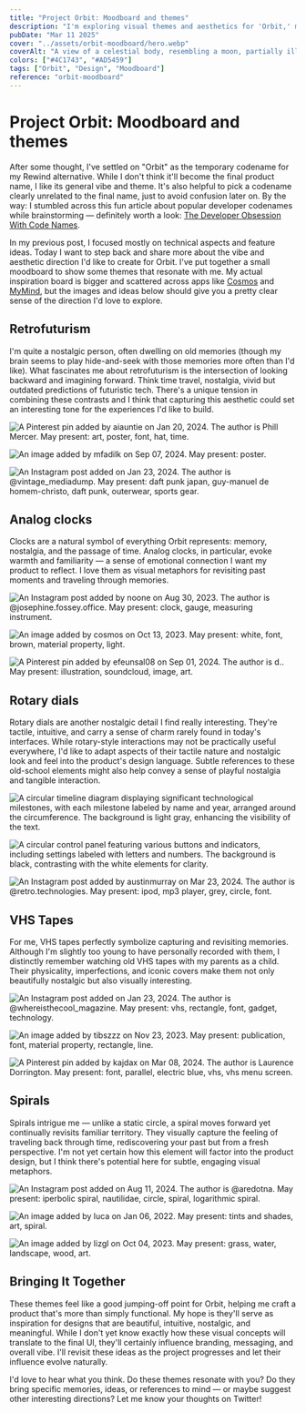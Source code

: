 ```yaml
---
title: "Project Orbit: Moodboard and themes"
description: "I'm exploring visual themes and aesthetics for 'Orbit,' my new Rewind alternative. Themes like retrofuturism, analog clocks and VHS tapes help capture a nostalgic yet forward-looking vibe — shaping the product's identity, branding, and overall user experience."
pubDate: "Mar 11 2025"
cover: "../assets/orbit-moodboard/hero.webp"
coverAlt: "A view of a celestial body, resembling a moon, partially illuminated against a dark, starry background. The lower part of the image features a soft gradient transitioning from dark to light."
colors: ["#4C1743", "#AD5459"]
tags: ["Orbit", "Design", "Moodboard"]
reference: "orbit-moodboard"
---
```


# Project Orbit: Moodboard and themes

After some thought, I've settled on "Orbit" as the temporary codename for my Rewind alternative. While I don't think it'll become the final product name, I like its general vibe and theme. It's also helpful to pick a codename clearly unrelated to the final name, just to avoid confusion later on. By the way: I stumbled across this fun article about popular developer codenames while brainstorming — definitely worth a look: [The Developer Obsession With Code Names](https://www.pingdom.com/blog/the-developer-obsession-with-code-names-186-interesting-examples/).

In my previous post, I focused mostly on technical aspects and feature ideas. Today I want to step back and share more about the vibe and aesthetic direction I'd like to create for Orbit. I've put together a small moodboard to show some themes that resonate with me. My actual inspiration board is bigger and scattered across apps like [Cosmos](https://www.cosmos.so) and [MyMind](https://mymind.com/), but the images and ideas below should give you a pretty clear sense of the direction I'd love to explore.

## Retrofuturism

I'm quite a nostalgic person, often dwelling on old memories (though my brain seems to play hide-and-seek with those memories more often than I'd like). What fascinates me about retrofuturism is the intersection of looking backward and imagining forward. Think time travel, nostalgia, vivid but outdated predictions of futuristic tech. There's a unique tension in combining these contrasts and I think that capturing this aesthetic could set an interesting tone for the experiences I'd like to build.

![A Pinterest pin added by aiauntie on Jan 20, 2024. The author is Phill Mercer. May present: art, poster, font, hat, time.](../assets/orbit-moodboard/time.webp)

![An image added by mfadilk on Sep 07, 2024. May present: poster.](../assets/orbit-moodboard/perplexity.webp)

![An Instagram  post added on Jan 23, 2024. The author is @vintage_mediadump. May present: daft punk japan, guy-manuel de homem-christo, daft punk, outerwear, sports gear.](../assets/orbit-moodboard/daft-punk.webp)

## Analog clocks

Clocks are a natural symbol of everything Orbit represents: memory, nostalgia, and the passage of time. Analog clocks, in particular, evoke warmth and familiarity — a sense of emotional connection I want my product to reflect. I love them as visual metaphors for revisiting past moments and traveling through memories.

![An Instagram post added by noone on Aug 30, 2023. The author is @josephine.fossey.office. May present: clock, gauge, measuring instrument.](../assets/orbit-moodboard/clock.webp)

![An image added by cosmos on Oct 13, 2023. May present: white, font, brown, material property, light.](../assets/orbit-moodboard/rolex.webp)

![A Pinterest pin added by efeunsal08 on Sep 01, 2024. The author is d.. May present: illustration, soundcloud, image, art.](../assets/orbit-moodboard/melting-clock.webp)

## Rotary dials

Rotary dials are another nostalgic detail I find really interesting. They're tactile, intuitive, and carry a sense of charm rarely found in today's interfaces. While rotary-style interactions may not be practically useful everywhere, I'd like to adapt aspects of their tactile nature and nostalgic look and feel into the product's design language. Subtle references to these old-school elements might also help convey a sense of playful nostalgia and tangible interaction.

![A circular timeline diagram displaying significant technological milestones, with each milestone labeled by name and year, arranged around the circumference. The background is light gray, enhancing the visibility of the text.](../assets/orbit-moodboard/timeline.png)

![A circular control panel featuring various buttons and indicators, including settings labeled with letters and numbers. The background is black, contrasting with the white elements for clarity.](../assets/orbit-moodboard/dial.png)

![An Instagram post added by austinmurray on Mar 23, 2024. The author is @retro.technologies. May present: ipod, mp3 player, grey, circle, font.](../assets/orbit-moodboard/ipod.webp)

## VHS Tapes

For me, VHS tapes perfectly symbolize capturing and revisiting memories. Although I'm slightly too young to have personally recorded with them, I distinctly remember watching old VHS tapes with my parents as a child. Their physicality, imperfections, and iconic covers make them not only beautifully nostalgic but also visually interesting.

![An Instagram post added on Jan 23, 2024. The author is @_whereisthecool_magazine_. May present: vhs, rectangle, font, gadget, technology.](../assets/orbit-moodboard/vhs-cover.webp)

![An image added by tibszzz on Nov 23, 2023. May present: publication, font, material property, rectangle, line.](../assets/orbit-moodboard/vhs.webp)

![A Pinterest pin added by kajdax on Mar 08, 2024. The author is Laurence Dorrington. May present: font, parallel, electric blue, vhs, vhs menu screen.](../assets/orbit-moodboard/vhs-menu.webp)

## Spirals

Spirals intrigue me — unlike a static circle, a spiral moves forward yet continually revisits familiar territory. They visually capture the feeling of traveling back through time, rediscovering your past but from a fresh perspective. I'm not yet certain how this element will factor into the product design, but I think there's potential here for subtle, engaging visual metaphors.

![An Instagram post added on Aug 11, 2024. The author is @aredotna. May present: iperbolic spiral, nautilidae, circle, spiral, logarithmic spiral.](../assets/orbit-moodboard/four-spirals.jpeg)

![An image added by luca on Jan 06, 2022. May present: tints and shades, art, spiral.](../assets/orbit-moodboard/spiral.webp)

![An image added by lizgl on Oct 04, 2023. May present: grass, water, landscape, wood, art.](../assets/orbit-moodboard/spiral-sand.webp)

## Bringing It Together

These themes feel like a good jumping-off point for Orbit, helping me craft a product that's more than simply functional. My hope is they'll serve as inspiration for designs that are beautiful, intuitive, nostalgic, and meaningful. While I don't yet know exactly how these visual concepts will translate to the final UI, they'll certainly influence branding, messaging, and overall vibe. I'll revisit these ideas as the project progresses and let their influence evolve naturally.

I'd love to hear what you think. Do these themes resonate with you? Do they bring specific memories, ideas, or references to mind — or maybe suggest other interesting directions? Let me know your thoughts on Twitter!
